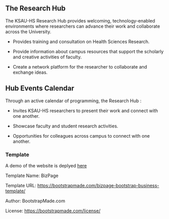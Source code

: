 ## The Research Hub

The KSAU-HS Research Hub provides welcoming, technology-enabled environments where researchers can advance their work and collaborate across the University.

-  Provides training and consultation on Health Sciences Research.

-  Provide information about campus resources that support the scholarly and creative activities of faculty.

-  Create a network platform for the researcher to collaborate and exchange ideas.

## Hub Events Calendar

Through an active calendar of programming, the Research Hub : 

- Invites KSAU-HS researchers to present their work and connect with one another.

- Showcase faculty and student research activities.

- Opportunities for colleagues across campus to connect with one another.

### Template 

A demo of the website is deplyed [here](https://reserach-hub.netlify.app/)

Template Name: BizPage

Template URL: https://bootstrapmade.com/bizpage-bootstrap-business-template/

Author: BootstrapMade.com

License: https://bootstrapmade.com/license/
